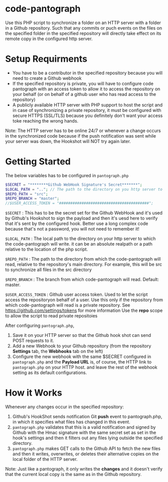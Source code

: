 # code-pantograph
Use this PHP script to synchronize a folder on an HTTP server with a folder in a Github repository. Such that any commits or puch events on the files on the specified folder in the specified repository will directly take effect on its remote copy in the configured http server.

# Setup Requirments
 * You have to be a contributor in the specified repository because you will need to create a Github webhook
 * If the specified repository is private, you will have to configure code pantograph with an access token to allow it to access the repository on your behalf (or on behalf of a github user who has read access to the repository)
 * A publicly available HTTP server with PHP support to host the script and in case of synchronizing a private repository, it must be configured with secure HTTPS (SSL/TLS) because you definitely don't want your access toke reaching the wrong hands.
 
Note: The HTTP server has to be online 24/7 or whenever a change occurs in the synchronized code because if the push notification was sent while your server was down, the Hookshot will NOT try again later.

# Getting Started

The below variables has to be configured in `pantograph.php`
```php
$SECRET = "********Github WebHook Signature's Secret*******";
$LOCAL_PATH = ".."; // The path to the directory on you http server to which 
$REPO_PATH = "src";
$REPO_BRANCH = "master";
//$USER_ACCESS_TOKEN = "########################################";
```
`$SECRET` : This has to be the secret set for the Github WebHook and
            it's used by Github's Hookshot to sign the payload and then it's
            uesd here to verify that it's sent by the configured hook.
            Better use a long complex code because that's not a password, you 
            will not need to remember it!
        
`$LOCAL_PATH` : The local path to the directory on your http server to 
            which the code-pantograph will write. it can be an absolute realpath
            or a path relative to the location of the php script.
            
`$REPO_PATH` : The path to the directory from which the code-pantograph
            will read, relative to the repository's main directory. For example,
            this will be src to synchronize all files in the src directory 
            
`$REPO_BRANCH` : The branch from which code-pantograph will read. 
            Default: master.
            
`$USER_ACCESS_TOKEN` : Github user access token. Used to let the script
            access the repositoryon behalf of a user. Use this only if the 
            repository from which code-pantograph will read is a private repository.
            See https://github.com/settings/tokens for more information
            Use the **repo** scope to allow the script to read private repositoies
            
After configuring `pantograph.php`, 
1. Save it on your HTTP server so that the Github hook shot can send POST requests to it.
2. Add a new Webhook to your Github repository (from the repository **Settings** tab, the **Webhooks** tab on the left)
3. Configure the new webhook with the same $SECRET configured in `pantograph.php` and the **Payload URL** is, of course, the HTTP link to `pantograph.php` on your HTTP host. and leave the rest of the webhook setting as its default configurations.

# How it Works
Whenever any changes occur in the specified repository:
1. Github's HookShot sends notification Git **push** event to pantograph.php, in which it specifies what files has changed in this event. 
2. `pantograph.php` validates that this is a valid notification and signed by Github with the Hmac signature with the same secret set as set in the hook's settings and then it filters out any files lying outside the specified directory.
3. `pantograph.php` makes GET calls to the Github API to fetch the new files and then it writes, overwrites, or deletes their alternative copies on the local folder of the HTTP server.

Note: Just like a pantograph, it only writes the **changes** and it doesn't verify that the current local copy is the same as in the Github repository. 
